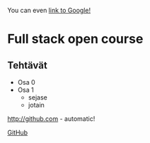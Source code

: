 You can even [link to Google!](http://google.com)

# Full stack open course
## Tehtävät

* Osa 0
* Osa 1
  * sejase
  * jotain


http://github.com - automatic!

[GitHub](http://github.com)



